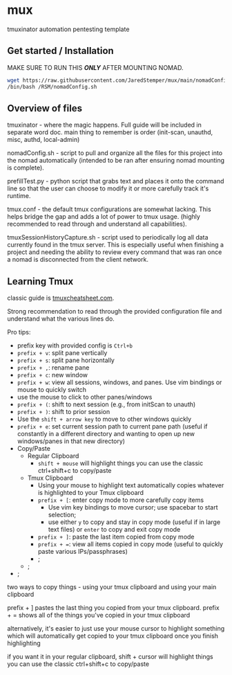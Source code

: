 # mux
tmuxinator automation pentesting template

## Get started / Installation

MAKE SURE TO RUN THIS **_ONLY_** AFTER MOUNTING NOMAD.
```bash
wget https://raw.githubusercontent.com/JaredStemper/mux/main/nomadConfig.sh -O /RSM/nomadConfig.sh
/bin/bash /RSM/nomadConfig.sh
```

## Overview of files

tmuxinator - where the magic happens. Full guide will be included in separate word doc. main thing to remember is order (init-scan, unauthd, misc, authd, local-admin)

nomadConfig.sh - script to pull and organize all the files for this project into the nomad automatically (intended to be ran after ensuring nomad mounting is complete).

prefillTest.py - python script that grabs text and places it onto the command line so that the user can choose to modify it or more carefully track it's runtime.

tmux.conf - the default tmux configurations are somewhat lacking. This helps bridge the gap and adds a lot of power to tmux usage. (highly recommended to read through and understand all capabilities).

tmuxSessionHistoryCapture.sh - script used to periodically log all data currently found in the tmux server. This is especially useful when finishing a project and needing the ability to review every command that was ran once a nomad is disconnected from the client network.

## Learning Tmux

classic guide is [tmuxcheatsheet.com](tmuxcheatsheet.com).


Strong recommendation to read through the provided configuration file and understand what the various lines do.

Pro tips:
*  prefix key with provided config is `Ctrl+b`
* `prefix + v`: split pane vertically
* `prefix + s`: split pane horizontally
* `prefix + ,`: rename pane
* `prefix + c`: new window
* `prefix + w`: view all sessions, windows, and panes. Use vim bindings or mouse to quickly switch
* use the mouse to click to other panes/windows
* `prefix + (`: shift to next session (e.g., from initScan to unauth)
* `prefix + )`: shift to prior session
* Use the `shift + arrow key` to move to other windows quickly
* `prefix + e`:  set current session path to current pane path (useful if constantly in a different directory and wanting to open up new windows/panes in that new directory)
* Copy/Paste
  * Regular Clipboard
    * `shift + mouse` will highlight things you can use the classic ctrl+shift+c to copy/paste
  * Tmux Clipboard
    * Using your mouse to highlight text automatically copies whatever is highlighted to your Tmux clipboard
    * `prefix + [`: enter copy mode to more carefully copy items
      * Use vim key bindings to move cursor; use spacebar to start selection;
      * use either `y` to copy and stay in copy mode (useful if in large text files) or `enter` to copy and exit copy mode
    * `prefix + ]`: paste the last item copied from copy mode
    * `prefix + =`: view all items copied in copy mode (useful to quickly paste various IPs/passphrases)
    * ;
  * ;
* ;

two ways to copy things - using your tmux clipboard and using your main clipboard

prefix + ] pastes the last thing you copied from your tmux clipboard. prefix + = shows all of the things you've copied in your tmux clipboard

alternatively, it's easier to just use your mouse cursor to highlight something which will automatically get copied to your tmux clipboard once you finish highlighting

if you want it in your regular clipboard, shift + cursor will highlight things you can use the classic ctrl+shift+c to copy/paste
